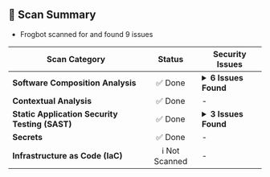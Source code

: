 
## 📗 Scan Summary
- Frogbot scanned for  and found 9 issues

| Scan Category                | Status                  | Security Issues                  |
| --------------------- | :-----------------------------------: | ----------------------------------- |
| **Software Composition Analysis** | ✅ Done | <details><summary><b>6 Issues Found</b></summary><img src="https://raw.githubusercontent.com/jfrog/frogbot/master/resources/v2/smallCritical.svg" alt=""/> 1 Critical<br><img src="https://raw.githubusercontent.com/jfrog/frogbot/master/resources/v2/smallHigh.svg" alt=""/> 2 High<br><img src="https://raw.githubusercontent.com/jfrog/frogbot/master/resources/v2/smallMedium.svg" alt=""/> 1 Medium<br><img src="https://raw.githubusercontent.com/jfrog/frogbot/master/resources/v2/smallLow.svg" alt=""/> 1 Low<br><img src="https://raw.githubusercontent.com/jfrog/frogbot/master/resources/v2/smallUnknown.svg" alt=""/> 1 Unknown<br></details> |
| **Contextual Analysis** | ✅ Done | - |
| **Static Application Security Testing (SAST)** | ✅ Done | <details><summary><b>3 Issues Found</b></summary><img src="https://raw.githubusercontent.com/jfrog/frogbot/master/resources/v2/smallHigh.svg" alt=""/> 2 High<br><img src="https://raw.githubusercontent.com/jfrog/frogbot/master/resources/v2/smallLow.svg" alt=""/> 1 Low<br></details> |
| **Secrets** | ✅ Done | - |
| **Infrastructure as Code (IaC)** | ℹ️ Not Scanned | - |